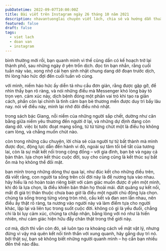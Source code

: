 ```yaml
---
pubDatetime: 2022-09-07T10:00:00Z
title: Bài viết trên Instagram ngày 26 tháng 10 năm 2021
description: nhavantuonglai chuyên viết lách, chia sẻ và hướng dẫn thuần thục khi thực hành viết lách qua những bài chia sẻ trên Instagram chính thức.
featured: false
draft: false
tags:
  - viet lach
  - doan van
  - instagram
---
```


bình thường mới rồi, bạn quanh mình vì thế cũng dần có kế hoạch trở lại thành phố, sau những ngày ở yên trốn dịch. đọc tin bạn nhắn, rằng cuối tuần này vào, xong nhớ cái hẹn sinh nhật chung dang dở đoạn trước dịch, thì lòng háo hức đợi đến cuối tuần vô cùng.

với mình, niềm háo hức ấy diễn tả nhu cầu đơn giản, rằng được gặp gỡ, để nhìn thấy bạn rõ ràng, và nói những điều mà Messenger khó lòng bày tỏ trọn vẹn. cảm xúc này, dịch bệnh đóng một phần vai trò khi tạo ra giãn cách, phần còn lại chính là tình cảm bạn bè thương mến được duy trì bấy lâu nay. nói về điều này, mình lại nhớ đôi điều nhỏ nhặt.

trong sách bác Giang, nỗi niềm của những người sắp chết, dường như cân bằng giữa niềm yêu thương đến người ở lại, và những dự định đang còn dang dở. việc bị tước đoạt mạng sống, từ từ từng chút một là điều họ không cam lòng, và chẳng muốn chút nào.

còn trong những câu chuyện, lời chia sẻ của người tự tử bất thành mà mình được đọc, động lực dẫn đến hành vi đó, ngoài sự tăm tối bế tắt của tương lai, còn là sự mất kết nối trong cộng đồng – với gia đình, bạn bè và ngay cả bản thân. lựa chọn kết thúc cuộc đời, suy cho cùng cũng là kết thúc sự bất ổn mà họ không thể đối mặt.

bạn mình trong những dòng thư qua lại, như đúc kết cho những điều trên, đã viết rằng, con người ta sống trên cõi đời này là để nương tựa vào nhau. hãy hiểu là nó hoàn toàn riêng biệt với cảm giác muốn được ở yên một mình, khi đó là lựa chọn, là điều khiến bản thân họ thoải mái. đứt quãng sự kết nối, mất đi giá trị thân thuộc chưa bao giờ là điều một người chủ động lựa chọn. chúng ta sống trong từng vòng tròn nhỏ, cấu kết và đan xen lẫn nhau, nên điều ấy thật rõ ràng, ta nương vào người này và làm điểm tựa cho người khác, lặp lại và liên tục trong suốt cuộc đời. không có gì là yếu đuối, chẳng chi là bi lụy cảm xúc, chúng ta chấp nhận, bằng lòng với nó như là hiển nhiên, như cảm giác hiện hữu đầy chân thật trong thế giới này.

cơ mà, dịch thì vẫn còn đó, sẽ luôn tạo ra khoảng cách về mặt vật lý, nhưng đừng vì vậy mà quên kết nối tinh thần với xung quanh, hãy gắng duy trì nó. bởi thật sự, bạn sẽ không biết những người quanh mình – họ cần bạn nhiều đến thế nào đâu.
